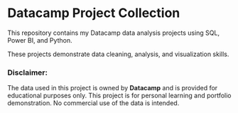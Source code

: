 # Datacamp Project Collection

This repository contains my Datacamp data analysis projects using SQL, Power BI, and Python.  

These projects demonstrate data cleaning, analysis, and visualization skills.



### **Disclaimer:**
The data used in this project is owned by **Datacamp** and is provided for educational purposes only.  This project is for personal learning and portfolio demonstration. No commercial use of the data is intended.